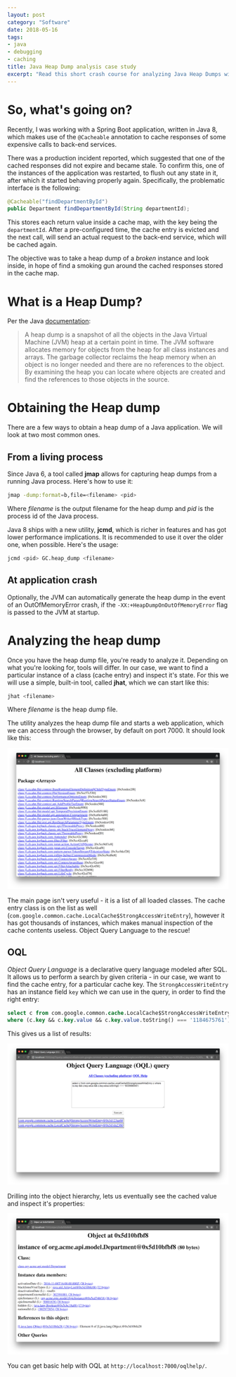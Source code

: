 ```yaml
---
layout: post
category: "Software"
date: 2018-05-16
tags:
- java
- debugging
- caching
title: Java Heap Dump analysis case study
excerpt: "Read this short crash course for analyzing Java Heap Dumps with Java's built-in tool - jhat"
---
```


# So, what's going on?

Recently, I was working with a Spring Boot application, written in Java 8, which makes use of the `@Cacheable` annotation to cache responses of some expensive calls to back-end services.

There was a production incident reported, which suggested that one of the cached responses did not expire and became stale. To confirm this, one of the instances of the application was restarted, to flush out any state in it, after which it started behaving properly again. Specifically, the problematic interface is the following:

```java
@Cacheable("findDepartmentById")
public Department findDepartmentById(String departmentId);
```

This stores each return value inside a cache map, with the key being the `departmentId`. After a pre-configured time, the cache entry is evicted and the next call, will send an actual request to the back-end service, which will be cached again.

The objective was to take a heap dump of a *broken* instance and look inside, in hope of find a smoking gun around the cached responses stored in the cache map.

# What is a Heap Dump?

Per the Java [documentation](https://docs.oracle.com/javase/8/docs/technotes/guides/visualvm/heapdump.html):

> A heap dump is a snapshot of all the objects in the Java Virtual Machine (JVM) heap at a certain point in time. The JVM software allocates memory for objects from the heap for all class instances and arrays. The garbage collector reclaims the heap memory when an object is no longer needed and there are no references to the object. By examining the heap you can locate where objects are created and find the references to those objects in the source.

# Obtaining the Heap dump
There are a few ways to obtain a heap dump of a Java application. We will look at two most common ones.

## From a living process
Since Java 6, a tool called **jmap** allows for capturing heap dumps from a running Java process. Here's how to use it:

```bash
jmap -dump:format=b,file=<filename> <pid>
```

Where *filename* is the output filename for the heap dump and *pid* is the process id of the Java process.

Java 8 ships with a new utility, **jcmd**, which is richer in features and has got lower performance implications. It is recommended to use it over the older one, when possible. Here's the usage:

```bash
jcmd <pid> GC.heap_dump <filename>
```

## At application crash
Optionally, the JVM can automatically generate the heap dump in the event of an OutOfMemoryError crash, if the `-XX:+HeapDumpOnOutOfMemoryError` flag is passed to the JVM at startup.

# Analyzing the heap dump
Once you have the heap dump file, you're ready to analyze it. Depending on what you're looking for, tools will differ. In our case, we want to find a particular instance of a class (cache entry) and inspect it's state. For this we will use a simple, built-in tool, called **jhat**, which we can start like this:

```bash
jhat <filename>
```

Where *filename* is the heap dump file.

The utility analyzes the heap dump file and starts a web application, which we can access through the browser, by default on port 7000. It should look like this:

![](jhat-main.png)

The main page isn't very useful - it is a list of all loaded classes. The cache entry class is on the list as well (`com.google.common.cache.LocalCache$StrongAccessWriteEntry`), however it has got thousands of instances, which makes manual inspection of the cache contents useless. Object Query Language to the rescue!

## OQL
*Object Query Language* is a declarative query language modeled after SQL. It allows us to perform a search by given criteria - in our case, we want to find the cache entry, for a particular cache key. The `StrongAccessWriteEntry` has an instance field `key` which we can use in the query, in order to find the right entry:

```sql
select c from com.google.common.cache.LocalCache$StrongAccessWriteEntry c
where (c.key && c.key.value && c.key.value.toString() === '1184675761')
```

This gives us a list of results:

![](jhat-oql.png)

Drilling into the object hierarchy, lets us eventually see the cached value and inspect it's properties:

![](jhat-object.png)

You can get basic help with OQL at `http://localhost:7000/oqlhelp/`.